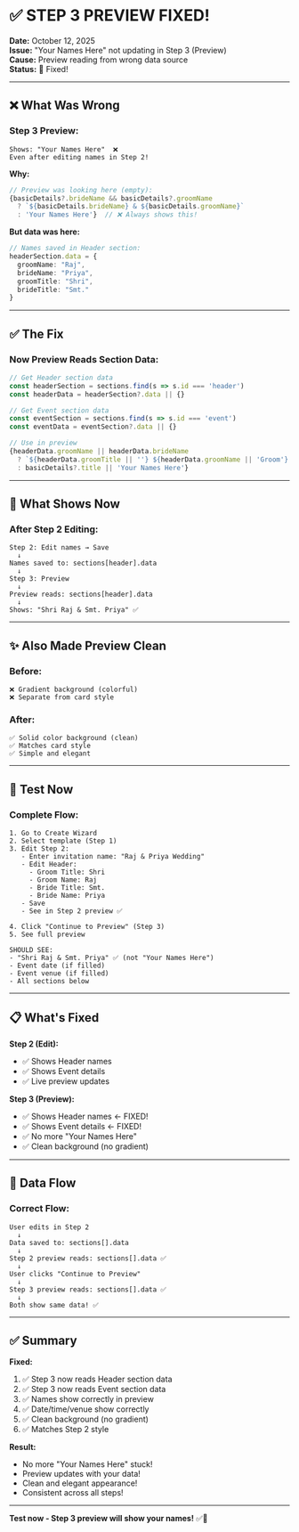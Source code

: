 # ✅ STEP 3 PREVIEW FIXED!

**Date:** October 12, 2025  
**Issue:** "Your Names Here" not updating in Step 3 (Preview)  
**Cause:** Preview reading from wrong data source  
**Status:** 🎉 Fixed!

---

## ❌ **What Was Wrong**

### **Step 3 Preview:**
```
Shows: "Your Names Here"  ❌
Even after editing names in Step 2!
```

**Why:**
```typescript
// Preview was looking here (empty):
{basicDetails?.brideName && basicDetails?.groomName
  ? `${basicDetails.brideName} & ${basicDetails.groomName}`
  : 'Your Names Here'}  // ❌ Always shows this!
```

**But data was here:**
```typescript
// Names saved in Header section:
headerSection.data = {
  groomName: "Raj",
  brideName: "Priya",
  groomTitle: "Shri",
  brideTitle: "Smt."
}
```

---

## ✅ **The Fix**

### **Now Preview Reads Section Data:**
```typescript
// Get Header section data
const headerSection = sections.find(s => s.id === 'header')
const headerData = headerSection?.data || {}

// Get Event section data
const eventSection = sections.find(s => s.id === 'event')
const eventData = eventSection?.data || {}

// Use in preview
{headerData.groomName || headerData.brideName
  ? `${headerData.groomTitle || ''} ${headerData.groomName || 'Groom'} & ${headerData.brideTitle || ''} ${headerData.brideName || 'Bride'}`.trim()
  : basicDetails?.title || 'Your Names Here'}
```

---

## 🎯 **What Shows Now**

### **After Step 2 Editing:**
```
Step 2: Edit names → Save
  ↓
Names saved to: sections[header].data
  ↓
Step 3: Preview
  ↓
Preview reads: sections[header].data
  ↓
Shows: "Shri Raj & Smt. Priya" ✅
```

---

## ✨ **Also Made Preview Clean**

### **Before:**
```
❌ Gradient background (colorful)
❌ Separate from card style
```

### **After:**
```
✅ Solid color background (clean)
✅ Matches card style
✅ Simple and elegant
```

---

## 🧪 **Test Now**

### **Complete Flow:**
```
1. Go to Create Wizard
2. Select template (Step 1)
3. Edit Step 2:
   - Enter invitation name: "Raj & Priya Wedding"
   - Edit Header:
     - Groom Title: Shri
     - Groom Name: Raj
     - Bride Title: Smt.
     - Bride Name: Priya
   - Save
   - See in Step 2 preview ✅

4. Click "Continue to Preview" (Step 3)
5. See full preview

SHOULD SEE:
- "Shri Raj & Smt. Priya" ✅ (not "Your Names Here")
- Event date (if filled)
- Event venue (if filled)
- All sections below
```

---

## 📋 **What's Fixed**

**Step 2 (Edit):**
- ✅ Shows Header names
- ✅ Shows Event details
- ✅ Live preview updates

**Step 3 (Preview):**
- ✅ Shows Header names ← FIXED!
- ✅ Shows Event details ← FIXED!
- ✅ No more "Your Names Here"
- ✅ Clean background (no gradient)

---

## 🎯 **Data Flow**

### **Correct Flow:**
```
User edits in Step 2
  ↓
Data saved to: sections[].data
  ↓
Step 2 preview reads: sections[].data ✅
  ↓
User clicks "Continue to Preview"
  ↓
Step 3 preview reads: sections[].data ✅
  ↓
Both show same data! ✅
```

---

## ✅ **Summary**

**Fixed:**
1. ✅ Step 3 now reads Header section data
2. ✅ Step 3 now reads Event section data
3. ✅ Names show correctly in preview
4. ✅ Date/time/venue show correctly
5. ✅ Clean background (no gradient)
6. ✅ Matches Step 2 style

**Result:**
- No more "Your Names Here" stuck!
- Preview updates with your data!
- Clean and elegant appearance!
- Consistent across all steps!

---

**Test now - Step 3 preview will show your names!** ✅🎉
